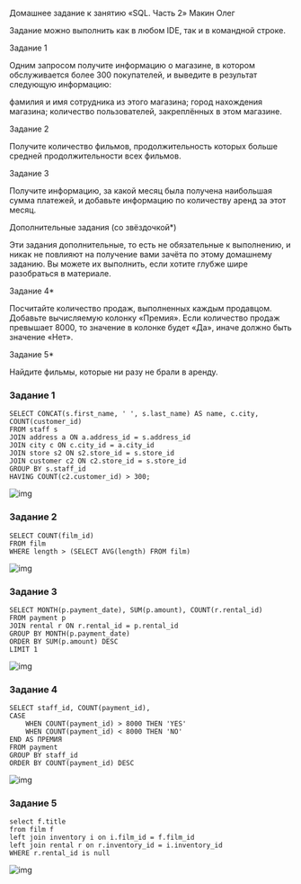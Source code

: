 Домашнее задание к занятию «SQL. Часть 2» Макин Олег


Задание можно выполнить как в любом IDE, так и в командной строке.

Задание 1

Одним запросом получите информацию о магазине, в котором обслуживается более 300 покупателей, и выведите в результат следующую информацию:

фамилия и имя сотрудника из этого магазина;
город нахождения магазина;
количество пользователей, закреплённых в этом магазине.

Задание 2

Получите количество фильмов, продолжительность которых больше средней продолжительности всех фильмов.

Задание 3

Получите информацию, за какой месяц была получена наибольшая сумма платежей, и добавьте информацию по количеству аренд за этот месяц.

Дополнительные задания (со звёздочкой*)

Эти задания дополнительные, то есть не обязательные к выполнению, и никак не повлияют на получение вами зачёта по этому домашнему заданию. Вы можете их выполнить, если хотите глубже шире разобраться в материале.

Задание 4*

Посчитайте количество продаж, выполненных каждым продавцом. Добавьте вычисляемую колонку «Премия». Если количество продаж превышает 8000, то значение в колонке будет «Да», иначе должно быть значение «Нет».

Задание 5*

Найдите фильмы, которые ни разу не брали в аренду.

### Задание 1


    SELECT CONCAT(s.first_name, ' ', s.last_name) AS name, c.city, COUNT(customer_id)
    FROM staff s
    JOIN address a ON a.address_id = s.address_id
    JOIN city c ON c.city_id = a.city_id
    JOIN store s2 ON s2.store_id = s.store_id
    JOIN customer c2 ON c2.store_id = s.store_id
    GROUP BY s.staff_id
    HAVING COUNT(c2.customer_id) > 300;


![img]()

### Задание 2


    SELECT COUNT(film_id)
    FROM film
    WHERE length > (SELECT AVG(length) FROM film)


![img]()

### Задание 3

    SELECT MONTH(p.payment_date), SUM(p.amount), COUNT(r.rental_id)
    FROM payment p
    JOIN rental r ON r.rental_id = p.rental_id
    GROUP BY MONTH(p.payment_date)
    ORDER BY SUM(p.amount) DESC
    LIMIT 1


![img]()

### Задание 4

    SELECT staff_id, COUNT(payment_id),
    CASE 
    	WHEN COUNT(payment_id) > 8000 THEN 'YES'
        WHEN COUNT(payment_id) < 8000 THEN 'NO'
    END AS ПРЕМИЯ
    FROM payment
    GROUP BY staff_id
    ORDER BY COUNT(payment_id) DESC


![img]()

### Задание 5

    select f.title
    from film f
    left join inventory i on i.film_id = f.film_id
    left join rental r on r.inventory_id = i.inventory_id
    WHERE r.rental_id is null


![img]()

